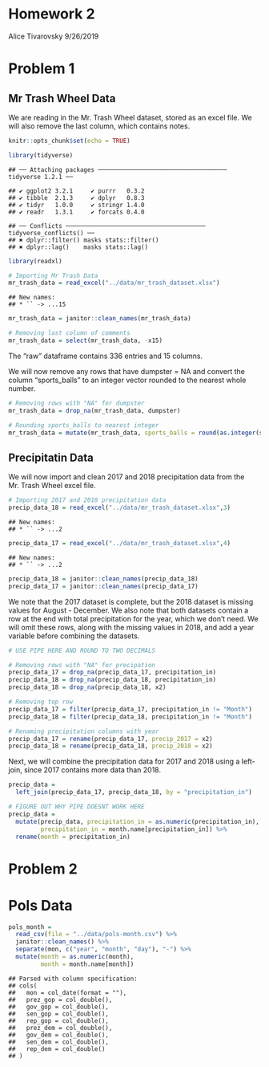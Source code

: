 Homework 2
================
Alice Tivarovsky
9/26/2019

# Problem 1

## Mr Trash Wheel Data

We are reading in the Mr. Trash Wheel dataset, stored as an excel file.
We will also remove the last column, which contains notes.

``` r
knitr::opts_chunk$set(echo = TRUE)

library(tidyverse)
```

    ## ── Attaching packages ──────────────────────────────────── tidyverse 1.2.1 ──

    ## ✔ ggplot2 3.2.1     ✔ purrr   0.3.2
    ## ✔ tibble  2.1.3     ✔ dplyr   0.8.3
    ## ✔ tidyr   1.0.0     ✔ stringr 1.4.0
    ## ✔ readr   1.3.1     ✔ forcats 0.4.0

    ## ── Conflicts ─────────────────────────────────────── tidyverse_conflicts() ──
    ## ✖ dplyr::filter() masks stats::filter()
    ## ✖ dplyr::lag()    masks stats::lag()

``` r
library(readxl)

# Importing Mr Trash Data
mr_trash_data = read_excel("../data/mr_trash_dataset.xlsx")
```

    ## New names:
    ## * `` -> ...15

``` r
mr_trash_data = janitor::clean_names(mr_trash_data)

# Removing last column of comments
mr_trash_data = select(mr_trash_data, -x15)
```

The “raw” dataframe contains 336 entries and 15 columns.

We will now remove any rows that have dumpster = NA and convert the
column “sports\_balls” to an integer vector rounded to the nearest whole
number.

``` r
# Removing rows with "NA" for dumpster
mr_trash_data = drop_na(mr_trash_data, dumpster)

# Rounding sports_balls to nearest integer
mr_trash_data = mutate(mr_trash_data, sports_balls = round(as.integer(sports_balls, digits = 0)))
```

## Precipitatin Data

We will now import and clean 2017 and 2018 precipitation data from the
Mr. Trash Wheel excel file.

``` r
# Importing 2017 and 2018 precipitation data
precip_data_18 = read_excel("../data/mr_trash_dataset.xlsx",3)
```

    ## New names:
    ## * `` -> ...2

``` r
precip_data_17 = read_excel("../data/mr_trash_dataset.xlsx",4)
```

    ## New names:
    ## * `` -> ...2

``` r
precip_data_18 = janitor::clean_names(precip_data_18)
precip_data_17 = janitor::clean_names(precip_data_17)
```

We note that the 2017 dataset is complete, but the 2018 dataset is
missing values for August - December. We also note that both datasets
contain a row at the end with total precipitation for the year, which we
don’t need. We will omit these rows, along with the missing values in
2018, and add a year variable before combining the datasets.

``` r
# USE PIPE HERE AND ROUND TO TWO DECIMALS

# Removing rows with "NA" for precipation 
precip_data_17 = drop_na(precip_data_17, precipitation_in)
precip_data_18 = drop_na(precip_data_18, precipitation_in)
precip_data_18 = drop_na(precip_data_18, x2)

# Removing top row 
precip_data_17 = filter(precip_data_17, precipitation_in != "Month")
precip_data_18 = filter(precip_data_18, precipitation_in != "Month")

# Renaming precipitation columns with year
precip_data_17 = rename(precip_data_17, precip_2017 = x2)
precip_data_18 = rename(precip_data_18, precip_2018 = x2)
```

Next, we will combine the precipitation data for 2017 and 2018 using a
left-join, since 2017 contains more data than 2018.

``` r
precip_data =  
  left_join(precip_data_17, precip_data_18, by = "precipitation_in")

# FIGURE OUT WHY PIPE DOESNT WORK HERE
precip_data =
  mutate(precip_data, precipitation_in = as.numeric(precipitation_in),
         precipitation_in = month.name[precipitation_in]) %>% 
  rename(month = precipitation_in)
```

# Problem 2

# Pols Data

``` r
pols_month = 
  read_csv(file = "../data/pols-month.csv") %>% 
  janitor::clean_names() %>% 
  separate(mon, c("year", "month", "day"), "-") %>% 
  mutate(month = as.numeric(month),
         month = month.name[month])
```

    ## Parsed with column specification:
    ## cols(
    ##   mon = col_date(format = ""),
    ##   prez_gop = col_double(),
    ##   gov_gop = col_double(),
    ##   sen_gop = col_double(),
    ##   rep_gop = col_double(),
    ##   prez_dem = col_double(),
    ##   gov_dem = col_double(),
    ##   sen_dem = col_double(),
    ##   rep_dem = col_double()
    ## )
